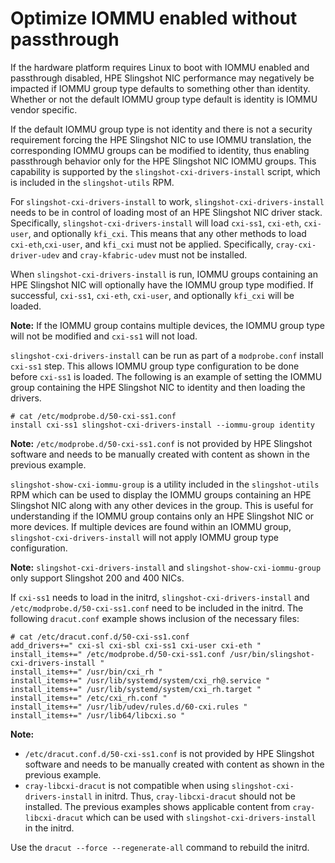 # Optimize IOMMU enabled without passthrough

If the hardware platform requires Linux to boot with IOMMU enabled and
passthrough disabled, HPE Slingshot NIC performance may negatively be impacted if
IOMMU group type defaults to something other than identity. Whether or not the
default IOMMU group type default is identity is IOMMU vendor specific.

If the default IOMMU group type is not identity and there is not a security
requirement forcing the HPE Slingshot NIC to use IOMMU translation, the
corresponding IOMMU groups can be modified to identity, thus enabling passthrough
behavior only for the HPE Slingshot NIC IOMMU groups. This capability is supported by the `slingshot-cxi-drivers-install` script, which is included in the `slingshot-utils` RPM.

For `slingshot-cxi-drivers-install` to work, `slingshot-cxi-drivers-install`
needs to be in control of loading most of an HPE Slingshot NIC driver stack.
Specifically, `slingshot-cxi-drivers-install` will load `cxi-ss1`, `cxi-eth`,
`cxi-user`, and optionally `kfi_cxi`. This means that any other methods to load
`cxi-eth`,`cxi-user`, and `kfi_cxi` must not be applied. Specifically,
`cray-cxi-driver-udev` and `cray-kfabric-udev` must not be installed.

When `slingshot-cxi-drivers-install` is run, IOMMU groups containing an HPE Slingshot
NIC will optionally have the IOMMU group type modified. If successful,
`cxi-ss1`, `cxi-eth`, `cxi-user`, and optionally `kfi_cxi` will be loaded.

**Note:** If the IOMMU group contains multiple devices, the IOMMU group type
will not be modified and `cxi-ss1` will not load.

`slingshot-cxi-drivers-install` can be run as part of a `modprobe.conf` install
`cxi-ss1` step. This allows IOMMU group type configuration to be done before
`cxi-ss1` is loaded. The following is an example of setting the IOMMU group
containing the HPE Slingshot NIC to identity and then loading the drivers.

```screen
# cat /etc/modprobe.d/50-cxi-ss1.conf
install cxi-ss1 slingshot-cxi-drivers-install --iommu-group identity
```

**Note:** `/etc/modprobe.d/50-cxi-ss1.conf` is not provided by HPE Slingshot
software and needs to be manually created with content as shown in the previous example.

`slingshot-show-cxi-iommu-group` is a utility included in the `slingshot-utils` RPM
which can be used to display the IOMMU groups containing an HPE Slingshot NIC along with any other devices in the
group. This is useful for understanding if the IOMMU group contains only an HPE
Slingshot NIC or more devices. If multiple devices are found within an IOMMU
group, `slingshot-cxi-drivers-install` will not apply IOMMU group type
configuration.

**Note:** `slingshot-cxi-drivers-install` and `slingshot-show-cxi-iommu-group`
only support Slingshot 200 and 400 NICs.

If `cxi-ss1` needs to load in the initrd, `slingshot-cxi-drivers-install` and
`/etc/modprobe.d/50-cxi-ss1.conf` need to be included in the initrd. The
following `dracut.conf` example shows inclusion of the necessary files:

 ```screen
 # cat /etc/dracut.conf.d/50-cxi-ss1.conf
 add_drivers+=" cxi-sl cxi-sbl cxi-ss1 cxi-user cxi-eth "
 install_items+=" /etc/modprobe.d/50-cxi-ss1.conf /usr/bin/slingshot-cxi-drivers-install "
 install_items+=" /usr/bin/cxi_rh "
 install_items+=" /usr/lib/systemd/system/cxi_rh@.service "
 install_items+=" /usr/lib/systemd/system/cxi_rh.target "
 install_items+=" /etc/cxi_rh.conf "
 install_items+=" /usr/lib/udev/rules.d/60-cxi.rules "
 install_items+=" /usr/lib64/libcxi.so "
 ```

 **Note:**

- `/etc/dracut.conf.d/50-cxi-ss1.conf` is not provided by HPE Slingshot software and needs to be
  manually created with content as shown in the previous example.
- `cray-libcxi-dracut` is not compatible when using `slingshot-cxi-drivers-install` in initrd.
  Thus, `cray-libcxi-dracut` should not be installed.
  The previous examples shows applicable content from `cray-libcxi-dracut` which can be used with `slingshot-cxi-drivers-install` in the initrd.

 Use the `dracut --force --regenerate-all` command to rebuild the initrd.
